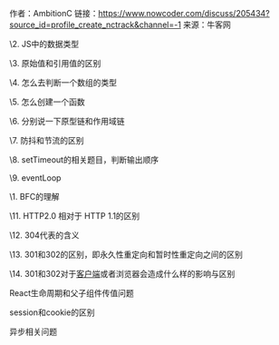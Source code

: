 作者：AmbitionC
链接：https://www.nowcoder.com/discuss/205434?source_id=profile_create_nctrack&channel=-1
来源：牛客网



 \2. JS中的数据类型 

 \3. 原始值和引用值的区别 

 \4. 怎么去判断一个数组的类型 

 \5. 怎么创建一个函数 

 \6. 分别说一下原型链和作用域链 

 \7. 防抖和节流的区别 

 \8. setTimeout的相关题目，判断输出顺序 

 \9. eventLoop 

 \1. BFC的理解 

 \11. HTTP2.0 相对于 HTTP 1.1的区别 

 \12. 304代表的含义 

 \13. 301和302的区别，即永久性重定向和暂时性重定向之间的区别 

 \14. 301和302对于[客户端]()或者浏览器会造成什么样的影响与区别 

React生命周期和父子组件传值问题

session和cookie的区别

异步相关问题